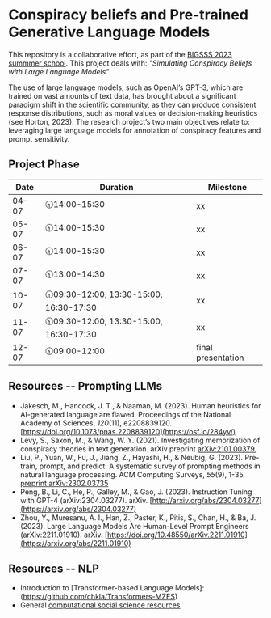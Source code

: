 
# Conspiracy beliefs and Pre-trained Generative Language Models

This repository is a collaborative effort, as part of the [BIGSSS 2023 summmer school](https://bigssscss.janlo.de/democratic-debate-2023-bremen/projects/). This project deals with: *"Simulating Conspiracy Beliefs with Large Language Models"*.

The use of large language models, such as OpenAI’s GPT-3, which are trained on vast amounts of text data, has brought about a significant paradigm shift in the scientific community, as they can produce consistent response distributions, such as moral values or decision-making heuristics (see Horton, 2023). The research project’s two main objectives relate to: leveraging large language models for annotation of conspiracy features and prompt sensitivity.


## Project Phase

| Date      | Duration |Milestone|
| --------------- | ---- | ----------- |
| 04-07 | 🕥14:00-15:30 | xx
| 05-07   |  🕥14:00-15:30 | xx
| 06-07     |  🕥14:00-15:30 | xx
| 07-07   |  🕥13:00-14:30 | xx 
| 10-07 |  🕥09:30-12:00, 13:30-15:00, 16:30-17:30 | xx
| 11-07 |  🕥09:30-12:00, 13:30-15:00, 16:30-17:30 | xx
| 12-07   | 🕥09:00-12:00 | final presentation

## Resources -- Prompting LLMs

 - Jakesch, M., Hancock, J. T., & Naaman, M. (2023). Human heuristics for AI-generated language are flawed. Proceedings of the National Academy of Sciences, *120*(11), e2208839120. [https://doi.org/10.1073/pnas.2208839120](https://osf.io/284yv/)
 - Levy, S., Saxon, M., & Wang, W. Y. (2021). Investigating memorization of conspiracy theories in text generation. arXiv preprint [arXiv:2101.00379.](https://arxiv.org/abs/2101.00379)
 - Liu, P., Yuan, W., Fu, J., Jiang, Z., Hayashi, H., & Neubig, G. (2023). Pre-train, prompt, and predict: A systematic survey of prompting methods in natural language processing. ACM Computing Surveys, *55*(9), 1-35. [preprint arXiv:2302.03735](https://arxiv.org/pdf/2107.13586.pdf)
- Peng, B., Li, C., He, P., Galley, M., & Gao, J. (2023). Instruction Tuning with GPT-4 (arXiv:2304.03277). arXiv. [http://arxiv.org/abs/2304.03277](https://arxiv.org/abs/2304.03277)
 - Zhou, Y., Muresanu, A. I., Han, Z., Paster, K., Pitis, S., Chan, H., & Ba, J. (2023). Large Language Models Are Human-Level Prompt Engineers (arXiv:2211.01910). arXiv. [https://doi.org/10.48550/arXiv.2211.01910](https://arxiv.org/abs/2211.01910)

## Resources -- NLP
- Introduction to [Transformer-based Language Models]: (https://github.com/chkla/Transformers-MZES)
- General [computational social science resources](https://github.com/gesiscss/css_methods_python)

